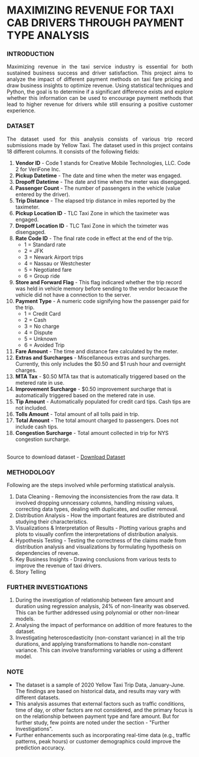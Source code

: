 # MAXIMIZING REVENUE FOR TAXI CAB DRIVERS THROUGH PAYMENT TYPE ANALYSIS

### INTRODUCTION
<p align="justify">Maximizing revenue in the taxi service industry is essential for both sustained business success and driver satisfaction. This project aims to analyze the impact of different payment methods on taxi fare pricing and draw business insights to optimize revenue. Using statistical techniques and Python, the goal is to determine if a significant difference exists and explore whether this information can be used to encourage payment methods that lead to higher revenue for drivers while still ensuring a positive customer experience.</p>

### DATASET
<p align="justify">The dataset used for this analysis consists of various trip record submissions made by Yellow Taxi. The dataset used in this project contains 18 different columns. It consists of the following fields:

<ol>
<li><b>Vendor ID</b> - Code 1 stands for Creative Mobile Technologies, LLC. Code 2 for VeriFone Inc.</li>

<li><b>Pickup Datetime</b> - The date and time when the meter was engaged.</li>

<li><b>Dropoff Datetime</b> - The date and time when the meter was disengaged.</li>

<li><b>Passenger Count</b> - The number of passengers in the vehicle (value entered by the driver).</li>

<li><b>Trip Distance</b> - The elapsed trip distance in miles reported by the taximeter.</li>

<li><b>Pickup Location ID</b> - TLC Taxi Zone in which the taximeter was engaged.</li>

<li><b>Dropoff Location ID</b> - TLC Taxi Zone in which the tximeter was disengaged.</li>

<li><b>Rate Code ID</b> - The final rate code in effect at the end of the trip.<br>
<ul>
<li>1 = Standard rate</li>
<li>2 = JFK</li>
<li>3 = Newark Airport trips</li>
<li>4 = Nassau or Westchester</li>
<li>5 = Negotiated fare</li>
<li>6 = Group ride</li>
</ul>
</li>

<li><b>Store and Forward Flag</b> - This flag indicared whether the trip record was held in vehicle memory before sending to the vendor because the vehicle did not have a connection to the server.</li>
<li><b>Payment Type</b> - A numeric code signifying how the passenger paid for the trip.<br>
<ul>
<li>1 = Credit Card</li>
<li>2 = Cash</li>
<li>3 = No charge</li>
<li>4 = Dispute</li>
<li>5 = Unknown</li>
<li>6 = Avoided Trip</li>
</ul>
</li>

<li><b>Fare Amount</b> - The time and distance fare calculated by the meter.</li>

<li><b>Extras and Surcharges</b> - Miscellaneous extras and surcharges. Currently, this only includes the $0.50 and $1 rush hour and overnight charges.</li>

<li><b>MTA Tax</b> - $0.50 MTA tax that is automatically triggered based on the metered rate in use.</li>

<li><b>Improvement Surcharge</b> - $0.50 improvement surcharge that is automatically triggered based on the metered rate in use.</li>

<li><b>Tip Amount</b> - Automatically populated for credit card tips. Cash tips are not included.</li>

<li><b>Tolls Amount</b> - Total amount of all tolls paid in trip.</li>

<li><b>Total Amount</b> - The total amount charged to passengers. Does not include cash tips.</li>

<li><b>Congestion Surcharge</b> - Total amount collected in trip for NYS congestion surcharge.</li>
</ol>
<br>
Source to download dataset - <a href='https://catalog.data.gov/dataset/2020-yellow-taxi-trip-data-january-june/resource/c3ec101d-e6c7-4084-85f3-3930defd8140'>Download Dataset</a> 
</p>

### METHODOLOGY
Following are the steps involved while performing statistical analysis.<p align="justify">
<ol>
<li>Data Cleaning - Removing the inconsistencies from the raw data. It involved dropping unncessary columns, handling missing values, correcting data types, dealing with duplicates, and outlier removal.</li>
<li>Distribution Analysis - How the important features are distributed and studying their characteristics.</li>
<li>Visualizations & Interpretation of Results - Plotting various graphs and plots to visually confirm the interpretations of distribution analysis.</li>
<li>Hypothesis Testing - Testing the correctness of the claims made from distribution analysis and visualizations by formulating hypothesis on dependencies of revenue.</li>
<li>Key Business Insights - Drawing conclusions from various tests to improve the revenue of taxi drivers.</li>
<li>Story Telling</li>
</ol></p>

### FURTHER INVESTIGATIONS
<ol>
<li>During the investigation of relationship between fare amount and duration using regression analysis, 24% of non-linearity was observed. This can be further addressed using polynomial or other non-linear models.</li>
<li>Analysing the impact of performance on addition of more features to the dataset.</li>
<li>Investigating heteroscedasticity (non-constant variance) in all the trip durations, and applying transformations to handle non-constant variance. This can involve transforming variables or using a different model.</li>
</ol>

### NOTE
<ul>
<li>The dataset is a sample of 2020 Yellow Taxi Trip Data, January-June. The findings are based on historical data, and results may vary with different datasets.</li>
<li>This analysis assumes that external factors such as traffic conditions, time of day, or other factors are not considered, and the primary focus is on the relationship between payment type and fare amount. But for further study, few points are noted under the section - "Further Investigations".
<li>Further enhancements such as incorporating real-time data (e.g., traffic patterns, peak hours) or customer demographics could improve the prediction accuracy.</li>
</ul>
